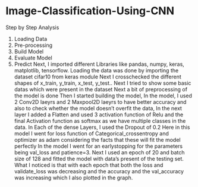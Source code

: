 # Image-Classification-Using-CNN
Step by Step Analysis
1.	Loading Data
2.	Pre-processing
3.	Build Model
4.	Evaluate Model
5.	Predict
Next, I imported different Libraries like pandas, numpy, keras, matplotlib, tensorflow. Loading the data was done by importing the dataset cifar10 from keras module
Next I crosschecked the different shapes of x_train, y_train, x_test, y_test..
Next I tried to show some basic datas which were present in the dataset
Next a bit of preprocessing of the model is done
Then I started building the model,
In the model,  I used 2 Conv2D laeyrs and 2 Maxpool2D laeyrs to have better accuracy and also to check whether the model doesn’t overfit the data, In the next layer I added a Flatten and used 3 activation function of Relu and the final Activation function as softmax as we have multiple classes in the data. In Each of the dense Layers, I used the Dropout of 0.2
Here in this model I went for loss function of Categorical_crossentropy and optimizer as adam considering the facts that these will fit the model perfectly
In the model I went for an earlystopping for the parameters being val_loss and patience=3.
Next I used an epoch of 20 and batch size of 128 and fitted the model with data’s present of the testing set.
What I noticed is that with each epoch that both the loss and validate_loss was decreasing and the accuracy and the val_accuracy was increasing which I also plotted in the graph.
